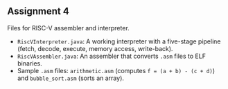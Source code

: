 ## Assignment 4

Files for RISC-V assembler and interpreter.

- `RiscVInterpreter.java`: A working interpreter with a five-stage pipeline (fetch, decode, execute, memory access, write-back).
- `RiscVAssembler.java`: An assembler that converts `.asm` files to ELF binaries.
- Sample `.asm` files: `arithmetic.asm` (computes `f = (a + b) - (c + d)`) and `bubble_sort.asm` (sorts an array).
